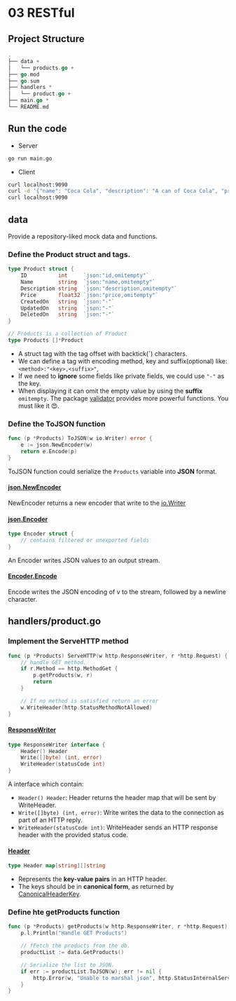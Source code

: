 # 03 RESTful

## Project Structure
```go
.
├── data +
│   └── products.go +
├── go.mod
├── go.sum
├── handlers *
│   └── product.go +
├── main.go *
└── README.md
```

## Run the code
- Server
```bash
go run main.go
```

- Client
```bash
curl localhost:9090
curl -d '{"name": "Coca Cola", "description": "A can of Coca Cola", "price": 1}' localhost:9090
curl localhost:9090
```

## data
Provide a repository-liked mock data and functions.

### Define the Product **struct** and **tags**.
```go
type Product struct {
	ID          int     `json:"id,omitempty"`
	Name        string  `json:"name,omitempty"`
	Description string  `json:"description,omitempty"`
	Price       float32 `json:"price,omitempty"`
	CreatedOn   string  `json:"-"`
	UpdatedOn   string  `json:"-"`
	DeletedOn   string  `json:"-"`
}

// Products is a collection of Product
type Products []*Product
```
- A struct tag with the tag offset with backtick(**`**) characters.
- We can define a tag with encoding method, key and suffix(optional) like: `<method>:"<key>,<suffix>"`, 
- If we need to **ignore** some fields like private fields, we could use `"-"` as the key.
- When displaying it can omit the empty value by using the **suffix** `omitempty`.
The package [validator](https://github.com/go-playground/validator) provides more powerful functions. You must like it 😍.

### Define the ToJSON function
```go
func (p *Products) ToJSON(w io.Writer) error {
    e := json.NewEncoder(w)
    return e.Encode(p)
}
```
ToJSON function could serialize the `Products` variable into **JSON** format.

#### [json.NewEncoder](https://pkg.go.dev/encoding/json#NewEncoder)
NewEncoder returns a new encoder that write to the [io.Writer](https://pkg.go.dev/io#Writer)

#### [json.Encoder](https://pkg.go.dev/json#Encoder)
```go
type Encoder struct {
	// contains filtered or unexported fields
}
```
An Encoder writes JSON values to an output stream.

#### [Encoder.Encode](https://pkg.go.dev/encoding/json#Encoder.Encode)
Encode writes the JSON encoding of v to the stream, followed by a newline character.

## handlers/product.go
### Implement the ServeHTTP method
```go
func (p *Products) ServeHTTP(w http.ResponseWriter, r *http.Request) {
	// handle GET method.
	if r.Method == http.MethodGet {
		p.getProducts(w, r)
		return
	}

	// If no method is satisfied return an error
	w.WriteHeader(http.StatusMethodNotAllowed)
}
```
#### [ResponseWriter](https://pkg.go.dev/net/http#ResponseWriter)
```go
type ResponseWriter interface {
	Header() Header
	Write([]byte) (int, error)
	WriteHeader(statusCode int)
}
```
A interface which contain:
- `Header() Header`: Header returns the header map that will be sent by WriteHeader.
- `Write([]byte) (int, error)`: Write writes the data to the connection as part of an HTTP reply.
- `WriteHeader(statusCode int)`: WriteHeader sends an HTTP response header with the provided status code.
#### [Header](https://pkg.go.dev/net/http#Header)
```go
type Header map[string][]string
```
- Represents the **key-value pairs** in an HTTP header.
- The keys should be in **canonical form**, as returned by [CanonicalHeaderKey](https://pkg.go.dev/net/http#CanonicalHeaderKey).

### Define hte getProducts function
```go
func (p *Products) getProducts(w http.ResponseWriter, r *http.Request) {
	p.l.Println("Handle GET Products")

	// fFetch the products from the db.
	productList := data.GetProducts()

	// Serialize the list to JSON.
	if err := productList.ToJSON(w); err != nil {
		http.Error(w, "Unable to marshal json", http.StatusInternalServerError)
	}
}
```